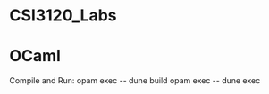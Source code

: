 # CSI3120_Labs

# OCaml
Compile and Run:
opam exec -- dune build
opam exec -- dune exec <ProjectName>